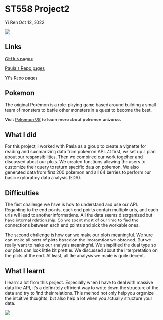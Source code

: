 ST558 Project2
================
Yi Ren
Oct 12, 2022

![](https://upload.wikimedia.org/wikipedia/commons/thumb/9/98/International_Pokémon_logo.svg/1200px-International_Pokémon_logo.svg.png)

## Links
[GitHub pages](https://github.com/pmb-7684/ST558_Project_2)

[Paula's Repo pages](https://github.com/pmb-7684/ST558_Project_2)

[Yi's Repo pages](https://github.com/rraeyyi/Project2)

## Pokemon
The original Pokémon is a role-playing game based around building a small team of monsters to battle other monsters in a quest to become the best. 

Visit [Pokemon US](https://www.pokemon.com/us/) to learn more about pokemon universe.


## What I did
  For this project, I worked with Paula as a group to create a vignette for reading and summarizing data from pokemon API. At first, we set up a plan about our responsibilities. Then we combined our work together and discussed about our plots. We created functions allowing the users to customize their query to return specific data on pokemon. We also generated data from first 200 pokemon and all 64 berries to perform our basic exploratory data analysis (EDA).

## Difficulties
  The first challenge we have is how to understand and use our API. Regarding to the end points, each end points contain multiple urls, and each urls will lead to another informations. All the data seems disorganized but have internal relationship. So we spent most of our time to find the connections between each end points and pick the workable ones. 
  
  The second challenge is how can we make our plots meaningful. We sure can make all sorts of plots based on the inforamtion we obtained. But we really want to make our analysis meaningful. We simplified the dual type so our plots can look little bit prettier. We discussed about the interpretation on the plots at the end. At least, all the analysis we made is quite decent.

## What I learnt
  I learnt a lot from this project. Especially when I have to deal with massive data like API, it's a definately efficient way to write down the structure of the data and try to find their relations. This method not only help you organize the intuitive thoughts, but also help a lot when you actually structure your data. 

![](https://mmorpgforums.com/news/wp-content/uploads/2016/09/pokemon.jpg)
